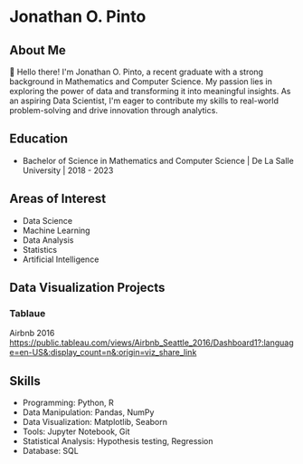 # Jonathan O. Pinto

## About Me

👋 Hello there! I'm Jonathan O. Pinto, a recent graduate with a strong background in Mathematics and Computer Science. My passion lies in exploring the power of data and transforming it into meaningful insights. As an aspiring Data Scientist, I'm eager to contribute my skills to real-world problem-solving and drive innovation through analytics.

## Education

- Bachelor of Science in Mathematics and Computer Science | De La Salle University | 2018 - 2023

## Areas of Interest

- Data Science
- Machine Learning
- Data Analysis
- Statistics
- Artificial Intelligence

## Data Visualization Projects
### Tablaue
Airbnb 2016
https://public.tableau.com/views/Airbnb_Seattle_2016/Dashboard1?:language=en-US&:display_count=n&:origin=viz_share_link

## Skills

- Programming: Python, R
- Data Manipulation: Pandas, NumPy
- Data Visualization: Matplotlib, Seaborn
- Tools: Jupyter Notebook, Git
- Statistical Analysis: Hypothesis testing, Regression
- Database: SQL

